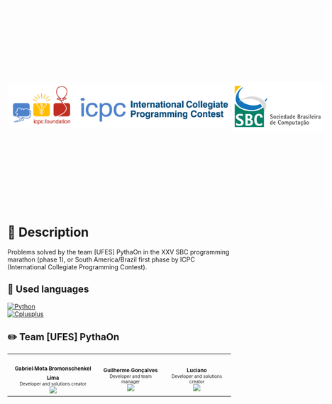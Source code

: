<div style="display:flex; align-items:center">
  <img src="./logo_icpc.png"/>
  <img src="./logo_sbc.png"/>
  <img src="./logo_event.jpg"/>
</div>

# 📌 Description

Problems solved by the team [UFES] PythaOn in the XXV SBC programming marathon (phase 1), or South America/Brazil first phase by ICPC (International Collegiate Programming Contest).

## :book: Used languages 
[![Python](https://img.shields.io/static/v1?label=Python&message=3.8&colorA=purple&color=black&logo=Python&logoColor=white)](https://www.python.org/)
<br>
[![Cplusplus](https://img.shields.io/static/v1?label=C%2B%2B&message=17&colorA=purple&color=black&logo=C%2B%2B&logoColor=white)](https://www.cplusplus.com/)

## :pencil2: Team [UFES] PythaOn

<table>
  <tr>
    <td align="center">
      <a href="https://github.com/GabrielMotaBLima">
        <img style="border-radius: 50%;" src="https://avatars0.githubusercontent.com/u/31813682?s=460&u=0e5d0bed2728e295794155fe59ce9f55d9a13610&v=4" width="100px;" alt=""/>
        <br />
        <sub>
          <b>Gabriel Mota Bromonschenkel Lima</b>
        </sub>
      </a>
      </br>
      <div style = "font-size:10px; bottom: -20px;">
            Developer and solutions creator
      </div>
      <a href="https://www.linkedin.com/in/gabriel-mota-bromonschenkel-lima-182521140/">
        <img src="https://img.shields.io/badge/-LinkedIn-blue?style=flat-square&logo=Linkedin&logoColor=white&link=https://www.linkedin.com/in/gabriel-mota-bromonschenkel-lima-182521140/"/>
      </a>
    </td>
    <td align="center">
      <a href="https://github.com/guilhermegoncalvess"><img style="border-radius: 50%;" src="https://avatars2.githubusercontent.com/u/45895853?s=460&u=b635cebae03921120ecee9fc2d69e1c9f56de2fe&v=4" width="100px;" alt=""/>
        <br />
        <sub>
          <b>Guilherme Gonçalves</b>
        </sub>
      </a>
      </br>
      <div style = "font-size:10px; bottom: -20px;">
            Developer and team manager
        </div>
      <a href="https://www.linkedin.com/in/guilhermegoncalvess/">
        <img src="https://img.shields.io/badge/-LinkedIn-blue?style=flat-square&logo=Linkedin&logoColor=white&link=https://www.linkedin.com/in/guilhermegoncalvess/"/>
      </a>
    </td>
    <td align="center">
      <a href="https://github.com/">
        <img style="border-radius: 50%;" src="https://www.moviemaker.com/wp-content/uploads/original-1393-1573687488-8-1-150x150.png" width="100px;" alt=""/>
        <br />
        <sub>
          <b>Luciano</b>
        </sub>
      </a>
      </br>
      <div style = "font-size:10px; bottom: -20px;">
            Developer and solutions creator
         </div>
      <a href="https://www.linkedin.com/in/">
        <img src="https://img.shields.io/badge/-LinkedIn-blue?style=flat-square&logo=Linkedin&logoColor=white&link=https://www.linkedin.com/"/>
      </a>
    </td>
 
